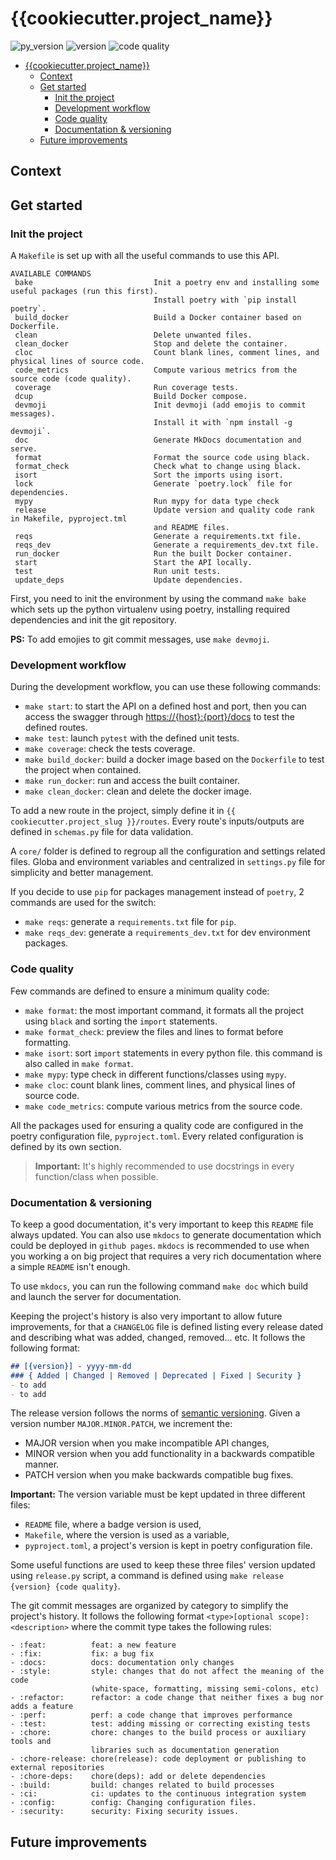 # {{cookiecutter.project_name}}

![py_version](https://img.shields.io/badge/python-^3.9-blue?style=for-the-badge&logo=python&logoColor=9cf) ![version](https://img.shields.io/badge/version-0.1.0-gree?style=for-the-badge&logo=semver) ![code quality](https://img.shields.io/badge/code_quality-A-51C62B?style=for-the-badge&logo=codeforces&logoColor=9cf)

<!-- TOC depthFrom:1 depthTo:6 withLinks:1 updateOnSave:1 orderedList:0 -->

- [{{cookiecutter.project_name}}](#cookiecutter.project_name)
	- [Context](#context)
	- [Get started](#get-started)
		- [Init the project](#init-the-project)
		- [Development workflow](#development-workflow)
		- [Code quality](#code-quality)
		- [Documentation \& versioning](#documentation--versioning)
	- [Future improvements](#future-improvements)

<!-- /TOC -->

## Context

## Get started

### Init the project

A `Makefile` is set up with all the useful commands to use this API.

```text
AVAILABLE COMMANDS
 bake                           Init a poetry env and installing some useful packages (run this first).
                                Install poetry with `pip install poetry`.
 build_docker                   Build a Docker container based on Dockerfile.
 clean                          Delete unwanted files.
 clean_docker                   Stop and delete the container.
 cloc                           Count blank lines, comment lines, and physical lines of source code.
 code_metrics                   Compute various metrics from the source code (code quality).
 coverage                       Run coverage tests.
 dcup                           Build Docker compose.
 devmoji                        Init devmoji (add emojis to commit messages).
                                Install it with `npm install -g devmoji`.
 doc                            Generate MkDocs documentation and serve.
 format                         Format the source code using black.
 format_check                   Check what to change using black.
 isort                          Sort the imports using isort.
 lock                           Generate `poetry.lock` file for dependencies.
 mypy                           Run mypy for data type check
 release                        Update version and quality code rank in Makefile, pyproject.tml 
                                and README files.
 reqs                           Generate a requirements.txt file.
 reqs_dev                       Generate a requirements_dev.txt file.
 run_docker                     Run the built Docker container.
 start                          Start the API locally.
 test                           Run unit tests.
 update_deps                    Update dependencies.
```

First, you need to init the environment by using the command `make bake` which sets up the python virtualenv using poetry, installing required dependencies and init the git repository.

**PS:** To add emojies to git commit messages, use `make devmoji`.

### Development workflow

During the development workflow, you can use these following commands:

- `make start`: to start the API on a defined host and port, then you can access the swagger through <https://{host}:{port}/docs> to test the defined routes.
- `make test`: launch `pytest` with the defined unit tests.
- `make coverage`: check the tests coverage.
- `make build_docker`: build a docker image based on the `Dockerfile` to test the project when contained.
- `make run_docker`: run and access the built container.
- `make clean_docker`: clean and delete the docker image.

To add a new route in the project, simply define it in `{{ cookiecutter.project_slug }}/routes`. Every route's inputs/outputs are defined in `schemas.py` file for data validation.

A `core/` folder is defined to regroup all the configuration and settings related files. Globa and environment variables and centralized in `settings.py` file for simplicity and better management.

If you decide to use `pip` for packages management instead of `poetry`, 2 commands are used for the switch:

- `make reqs`: generate a `requirements.txt` file for `pip`.
- `make reqs_dev`: generate a `requirements_dev.txt` for dev environment packages.

### Code quality

Few commands are defined to ensure a minimum quality code:

- `make format`: the most important command, it formats all the project using `black` and sorting the `import` statements.
- `make format_check`: preview the files and lines to format before formatting.
- `make isort`: sort `import` statements in every python file. this command is also called in `make format`.
- `make mypy`: type check in different functions/classes using `mypy`.
- `make cloc`: count blank lines, comment lines, and physical lines of source code.
- `make code_metrics`: compute various metrics from the source code.

All the packages used for ensuring a quality code are configured in the poetry configuration file, `pyproject.toml`. Every related configuration is defined by its own section.

> **Important:** It's highly recommended to use docstrings in every function/class when possible.

### Documentation & versioning

To keep a good documentation, it's very important to keep this `README` file always updated. You can also use `mkdocs` to generate documentation which could be deployed in `github pages`. `mkdocs` is recommended to use when you working a on big project that requires a very rich documentation where a simple `README` isn't enough.

To use `mkdocs`, you can run the following command `make doc` which build and launch the server for documentation.

Keeping the project's history is also very important to allow future improvements, for that a `CHANGELOG` file is defined listing every release dated and describing what was added, changed, removed... etc. It follows the following format:

```markdown
## [{version}] - yyyy-mm-dd
### { Added | Changed | Removed | Deprecated | Fixed | Security }
- to add
- to add
```

The release version follows the norms of [semantic versioning](https://semver.org/). Given a version number `MAJOR.MINOR.PATCH`, we increment the:

- MAJOR version when you make incompatible API changes,
- MINOR version when you add functionality in a backwards compatible manner.
- PATCH version when you make backwards compatible bug fixes.

**Important:** The version variable must be kept updated in three different files:

- `README` file, where a badge version is used,
- `Makefile`, where the version is used as a variable,
- `pyproject.toml`, a project's version is kept in poetry configuration file.

Some useful functions are used to keep these three files' version updated using `release.py` script, a command is defined using `make release {version} {code quality}`.

The git commit messages are organized by category to simplify the project's history. It follows the following format `<type>[optional scope]: <description>` where the commit type takes the following rules:

```text
- :feat:          feat: a new feature
- :fix:           fix: a bug fix
- :docs:          docs: documentation only changes
- :style:         style: changes that do not affect the meaning of the code
                  (white-space, formatting, missing semi-colons, etc)
- :refactor:      refactor: a code change that neither fixes a bug nor adds a feature
- :perf:          perf: a code change that improves performance
- :test:          test: adding missing or correcting existing tests
- :chore:         chore: changes to the build process or auxiliary tools and
                  libraries such as documentation generation
- :chore-release: chore(release): code deployment or publishing to external repositories
- :chore-deps:    chore(deps): add or delete dependencies
- :build:         build: changes related to build processes
- :ci:            ci: updates to the continuous integration system
- :config:        config: Changing configuration files.
- :security:      security: Fixing security issues.
```

## Future improvements
